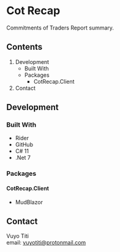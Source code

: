 # Cot Recap
Commitments of Traders Report summary.

## Contents

1. Development
   * Built With
   * Packages
     - CotRecap.Client
2. Contact

## Development

### Built With

* Rider
* GitHub
* C# 11
* .Net 7

### Packages

#### CotRecap.Client

* MudBlazor

## Contact

Vuyo Titi  
email: vuyotiti@protonmail.com